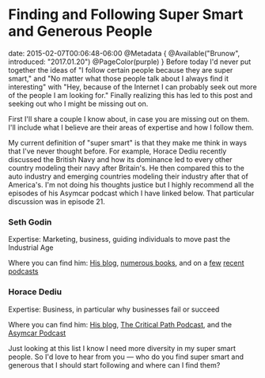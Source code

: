 # Finding and Following Super Smart and Generous People
date: 2015-02-07T00:06:48-06:00
@Metadata {
  @Available("Brunow", introduced: "2017.01.20")
  @PageColor(purple)
}
Before today I'd never put together the ideas of "I follow certain people because they are super smart," and "No matter what those people talk about I always find it interesting" with "Hey, because of the Internet I can probably seek out more of the people I am looking for." Finally realizing this has led to this post and seeking out who I might be missing out on.

First I'll share a couple I know about, in case you are missing out on them. I'll include what I believe are their areas of expertise and how I follow them. 

My current definition of "super smart" is that they make me think in ways that I've never thought before. For example, Horace Dediu recently discussed the British Navy and how its dominance led to every other country modeling their navy after Britain's. He then compared this to the auto industry and emerging countries modeling their industry after that of America's. I'm not doing his thoughts justice but I highly recommend all the episodes of his Asymcar podcast which I have linked below. That particular discussion was in episode 21.

### Seth Godin 
Expertise: Marketing, business, guiding individuals to move past the Industrial Age

Where you can find him: [His blog](http://sethgodin.typepad.com), [numerous books](http://www.sethgodin.com/sg/books.asp), and on a [few](http://grantland.com/hollywood-prospectus/the-moment-podcast-brian-koppelman-and-seth-godin/) [recent](http://www.stansberryradio.com/James-Altucher/Latest-Episodes/Episode/886/Ep-86-Seth-Godin-It-s-Your-Turn-Now-What) [podcasts](http://www.onbeing.org/program/seth-godin-on-the-art-of-noticing-and-then-creating/5000)

### Horace Dediu
Expertise: Business, in particular why businesses fail or succeed

Where you can find him: [His blog](http://asymco.com), [The Critical Path Podcast](http://5by5.tv/criticalpath), and the [Asymcar Podcast](http://www.asymcar.com)

Just looking at this list I know I need more diversity in my super smart people. So I'd love to hear from you &mdash; who do you find super smart and generous that I should start following and where can I find them? 

